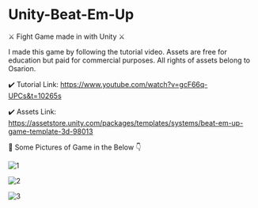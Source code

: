 # Unity-Beat-Em-Up
⚔️ Fight Game made in with Unity ⚔️

I made this game by following the tutorial video. Assets are free for education but paid for commercial purposes. All rights of assets belong to Osarion.

✔️ Tutorial Link: https://www.youtube.com/watch?v=gcF66q-UPCs&t=10265s

✔️ Assets Link: https://assetstore.unity.com/packages/templates/systems/beat-em-up-game-template-3d-98013

📣 Some Pictures of Game in the Below 👇

![1](https://user-images.githubusercontent.com/37108233/103480378-12037c80-4de5-11eb-821d-e6f2ad62ccc1.PNG)

![2](https://user-images.githubusercontent.com/37108233/103480379-129c1300-4de5-11eb-86d0-bc08b10264a6.PNG)

![3](https://user-images.githubusercontent.com/37108233/103480376-10d24f80-4de5-11eb-952a-19964a1e9c70.PNG)
